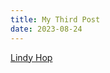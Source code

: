 ```yaml
---
title: My Third Post
date: 2023-08-24
---
```


[Lindy Hop](https://youtu.be/Hnxl-QF48dM?si=tzKcO1fDX89RCEgS)